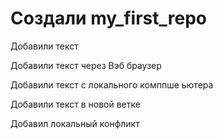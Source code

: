 ﻿# Создали my_first_repo

Добавили текст

Добавили текст через Вэб браузер

Добавили текст с локального комппше ьютера

Добавили текст в новой ветке <newbrench>

Добавил локальный конфликт